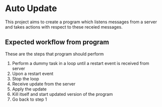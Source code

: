 # Auto Update
This project aims to create a program which listens messages from a server and takes actions with respect to these receied messages.

## Expected workflow from program
These are the steps that program should perform

1. Perform a dummy task in a loop until a restart event is received from server
2. Upon a restart event
3. Stop the loop
4. Receive update from the server
5. Apply the update
6. Kill itself and start updated version of the program
7. Go back to step 1
